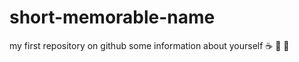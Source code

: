 # short-memorable-name
my first repository on github
some information about yourself :coffee: :pizza: :sushi:

